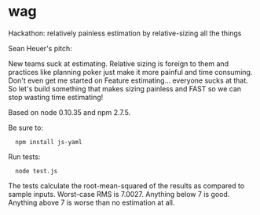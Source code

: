 # wag
Hackathon: relatively painless estimation by relative-sizing all the things

Sean Heuer's pitch:

New teams suck at estimating.  Relative sizing is foreign to them and practices like planning poker just make
it more painful and time consuming.  Don't even get me started on Feature estimating... everyone sucks at that.
So let's build something that makes sizing painless and FAST so we can stop wasting time estimating!

Based on node 0.10.35 and npm 2.7.5.

Be sure to:
```
  npm install js-yaml
```
Run tests:
```
  node test.js
```
The tests calculate the root-mean-squared of the results as compared to sample inputs. Worst-case RMS is 7.0027.
Anything below 7 is good. Anything above 7 is worse than no estimation at all.
